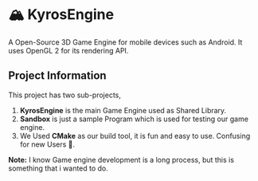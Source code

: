 # 🏔️ KyrosEngine

A Open-Source 3D Game Engine for mobile devices such as Android. It uses OpenGL 2 for its rendering API.

## Project Information
This project has two sub-projects,  
1. **KyrosEngine** is the main Game Engine used as Shared Library.
2. **Sandbox** is just a sample Program which is used for testing our game engine.
3. We Used **CMake** as our build tool, it is fun and easy to use. Confusing for new Users 🤪.  

**Note:** I know Game engine development is a long process, but this is something that i wanted to do.